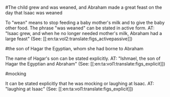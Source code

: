 #The child grew and was weaned, and Abraham made a great feast on the day that Isaac was weaned

To "wean" means to stop feeding a baby mother's milk and to give the baby other food. The phrase "was weaned" can be stated in active form. AT: "Isaac grew, and when he no longer needed mother's milk, Abraham had a large feast" (See: [[:en:ta:vol2:translate:figs_activepassive]])

#the son of Hagar the Egyptian, whom she had borne to Abraham

The name of Hagar's son can be stated explicitly. AT: "Ishmael, the son of Hagar the Egyptian and Abraham" (See: [[:en:ta:vol1:translate:figs_explicit]])

#mocking

It can be stated explicitly that he was mocking or laughing at Isaac. AT: "laughing at Isaac" (See: [[:en:ta:vol1:translate:figs_explicit]])